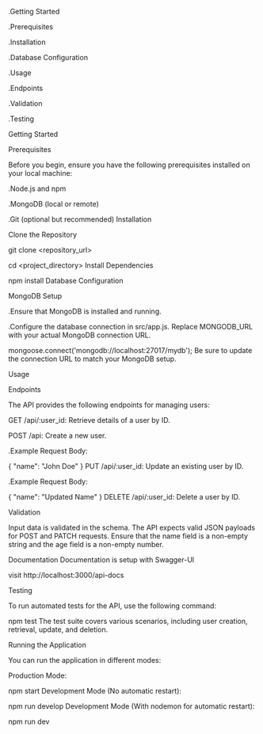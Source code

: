 .Getting Started

.Prerequisites

.Installation

.Database Configuration

.Usage

.Endpoints

.Validation

.Testing

Getting Started

Prerequisites

Before you begin, ensure you have the following prerequisites installed on your local machine:

.Node.js and npm

.MongoDB (local or remote)

.Git (optional but recommended)
Installation

Clone the Repository

git clone <repository_url>

cd <project_directory>
Install Dependencies

npm install
Database Configuration

MongoDB Setup

.Ensure that MongoDB is installed and running.

.Configure the database connection in src/app.js. Replace MONGODB_URL with your actual MongoDB connection URL.

  mongoose.connect('mongodb://localhost:27017/mydb');
Be sure to update the connection URL to match your MongoDB setup.

Usage

Endpoints

The API provides the following endpoints for managing users:


GET /api/:user_id: Retrieve details of a user by ID.

POST /api: Create a new user.

.Example Request Body:

  {
    "name": "John Doe"
  }
PUT /api/:user_id: Update an existing user by ID.

.Example Request Body:

  {
    "name": "Updated Name"
  }
DELETE /api/:user_id: Delete a user by ID.

Validation

Input data is validated in the schema. The API expects valid JSON payloads for POST and PATCH requests. Ensure that the name field is a non-empty string and the age field is a non-empty number.


Documentation
Documentation is setup with Swagger-UI

visit http://localhost:3000/api-docs

Testing

To run automated tests for the API, use the following command:

npm test
The test suite covers various scenarios, including user creation, retrieval, update, and deletion.

Running the Application

You can run the application in different modes:

Production Mode:

npm start
Development Mode (No automatic restart):

npm run develop
Development Mode (With nodemon for automatic restart):

npm run dev